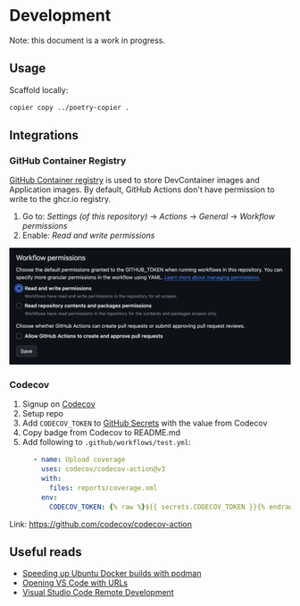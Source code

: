 # Development

Note: this document is a work in progress.

## Usage

Scaffold locally:
```bash
copier copy ../poetry-copier .
```

## Integrations

### GitHub Container Registry

[GitHub Container registry](https://github.com/features/packages) is used to store DevContainer images and Application 
images. By default, GitHub Actions don't have permission to write to the ghcr.io registry.

1. Go to: *Settings (of this repository)* -> *Actions* -> *General* -> *Workflow permissions*
2. Enable: *Read and write permissions*

![GitHub Actions Permissions](img/github-actions-permissions.png)

### Codecov

1. Signup on [Codecov](https://about.codecov.io/sign-up/)
2. Setup repo 
3. Add `CODECOV_TOKEN` to [GitHub Secrets](https://docs.github.com/en/actions/reference/encrypted-secrets#creating-encrypted-secrets-for-a-repository) with the value from Codecov
4. Copy badge from Codecov to README.md
5. Add following to `.github/workflows/test.yml`:

```yaml
      - name: Upload coverage
        uses: codecov/codecov-action@v3
        with:
          files: reports/coverage.xml
        env:
          CODECOV_TOKEN: {% raw %}${{ secrets.CODECOV_TOKEN }}{% endraw %}
```
Link: https://github.com/codecov/codecov-action

## Useful reads

- [Speeding up Ubuntu Docker builds with podman](https://www.declarativesystems.com/2020/02/27/speeding-up-ubuntu-docker-builds-with-podman.html)
- [Opening VS Code with URLs](https://github.com/Microsoft/vscode-docs/blob/main/docs/editor/command-line.md#opening-vs-code-with-urls)
- [Visual Studio Code Remote Development](https://github.com/microsoft/vscode-remote-release)
